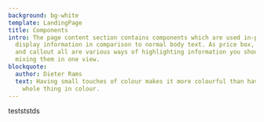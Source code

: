 ```yaml
---
background: bg-white
template: LandingPage
title: Components
intro: The page content section contains components which are used in-page to
  display information in comparison to normal body text. As price box, value box
  and callout all are various ways of highlighting information you should avoid
  mixing them in one view.
blockquote:
  author: Dieter Rams
  text: Having small touches of colour makes it more colourful than having the
    whole thing in colour.
---
```

testststds